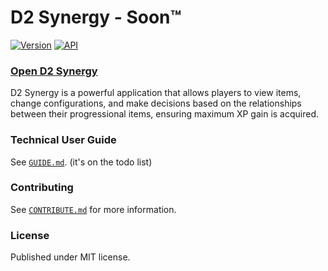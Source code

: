 # D2 Synergy - Soon™

[![Version](https://img.shields.io/badge/Version-ALPHA-yellow)](https://github.com/brendanprice2003/D2Synergy_v0.3)
[![API](https://img.shields.io/badge/API-Bungie.net-blue)](https://bungie-net.github.io/multi/index.html)

### [Open D2 Synergy](https://d2synergy.com/)

D2 Synergy is a powerful application that allows players to view items, change configurations, and make decisions based on the relationships between their progressional items, ensuring maximum XP gain is acquired.

### Technical User Guide

See [`GUIDE.md`](https://github.com/brendanprice2003/D2-Synergy/wiki). (it's on the todo list)

### Contributing

See [`CONTRIBUTE.md`](https://github.com/brendanprice2003/D2-Synergy/blob/main/CONTRIBUTING.md) for more information.

### License

Published under MIT license.
